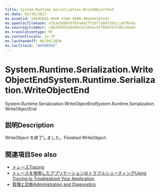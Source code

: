 ```yaml
---
title: System.Runtime.Serialization.WriteObjectEnd
ms.date: 03/30/2017
ms.assetid: 586d2b65-d8eb-4186-9400-40ae4e163161
ms.openlocfilehash: afb3e5688f0f8fa0427f2bf7a99f391cca0765da
ms.sourcegitcommit: cdb295dd1db589ce5169ac9ff096f01fd0c2da9d
ms.translationtype: MT
ms.contentlocale: ja-JP
ms.lasthandoff: 06/09/2020
ms.locfileid: "84598503"
---
```

# <a name="systemruntimeserializationwriteobjectend"></a><span data-ttu-id="e5bd1-102">System.Runtime.Serialization.WriteObjectEnd</span><span class="sxs-lookup"><span data-stu-id="e5bd1-102">System.Runtime.Serialization.WriteObjectEnd</span></span>
<span data-ttu-id="e5bd1-103">System.Runtime.Serialization.WriteObjectEnd</span><span class="sxs-lookup"><span data-stu-id="e5bd1-103">System.Runtime.Serialization.WriteObjectEnd</span></span>  
  
## <a name="description"></a><span data-ttu-id="e5bd1-104">説明</span><span class="sxs-lookup"><span data-stu-id="e5bd1-104">Description</span></span>  
 <span data-ttu-id="e5bd1-105">WriteObject を終了しました。</span><span class="sxs-lookup"><span data-stu-id="e5bd1-105">Finished WriteObject.</span></span>  
  
## <a name="see-also"></a><span data-ttu-id="e5bd1-106">関連項目</span><span class="sxs-lookup"><span data-stu-id="e5bd1-106">See also</span></span>

- [<span data-ttu-id="e5bd1-107">トレース</span><span class="sxs-lookup"><span data-stu-id="e5bd1-107">Tracing</span></span>](index.md)
- [<span data-ttu-id="e5bd1-108">トレースを使用したアプリケーションのトラブルシューティング</span><span class="sxs-lookup"><span data-stu-id="e5bd1-108">Using Tracing to Troubleshoot Your Application</span></span>](using-tracing-to-troubleshoot-your-application.md)
- [<span data-ttu-id="e5bd1-109">管理と診断</span><span class="sxs-lookup"><span data-stu-id="e5bd1-109">Administration and Diagnostics</span></span>](../index.md)
